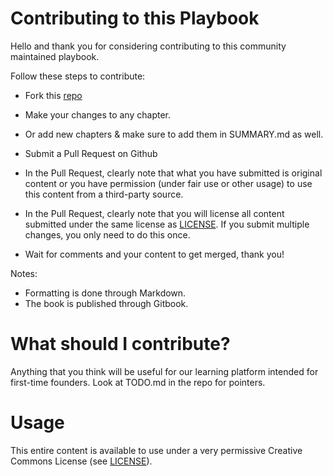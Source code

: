 # Contributing to this Playbook

Hello and thank you for considering contributing to this community maintained playbook. 

Follow these steps to contribute:

* Fork this [repo](https://github.com/svlabs/playbook)
* Make your changes to any chapter.
* Or add new chapters & make sure to add them in SUMMARY.md as well.
* Submit a Pull Request on Github

* In the Pull Request, clearly note that what you have submitted is original content or you have permission (under fair use or other usage) to use this content from a third-party source.
* In the Pull Request, clearly note that you will license all content submitted under the same license as [LICENSE](LICENSE.md). If you submit multiple changes, you only need to do this once.

* Wait for comments and your content to get merged, thank you!

Notes:

* Formatting is done through Markdown.
* The book is published through Gitbook.

# What should I contribute?

Anything that you think will be useful for our learning platform intended for first-time founders. Look at TODO.md in the repo for pointers.

# Usage
This entire content is available to use under a very permissive Creative Commons License (see [LICENSE](LICENSE.md)).